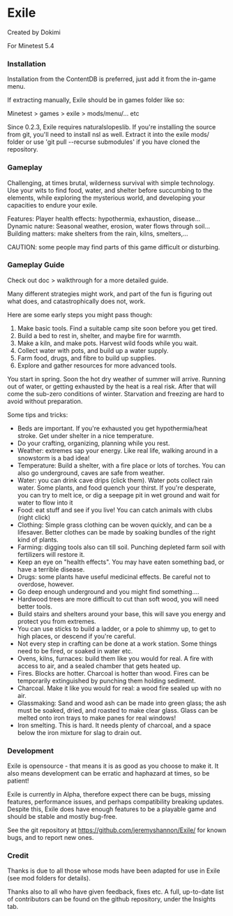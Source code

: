 # Exile

Created by Dokimi

For Minetest 5.4

### Installation
Installation from the ContentDB is preferred, just add it from the in-game menu.

If extracting manually, Exile should be in games folder like so:

Minetest > games > exile > mods/menu/... etc

Since 0.2.3, Exile requires naturalslopeslib. If you're installing the source
from git, you'll need to install nsl as well. Extract it into the exile mods/
folder or use 'git pull --recurse submodules' if you have cloned the repository.

### Gameplay
Challenging, at times brutal, wilderness survival with simple technology.
Use your wits to find food, water, and shelter before succumbing to the elements,
while exploring the mysterious world, and developing your capacities to endure your exile.

Features:
Player health effects: hypothermia, exhaustion, disease...
Dynamic nature: Seasonal weather, erosion, water flows through soil...
Building matters: make shelters from the rain, kilns, smelters,...

CAUTION: some people may find parts of this game difficult or disturbing.

### Gameplay Guide
Check out doc > walkthrough for a more detailed guide.

Many different strategies might work, and part of the fun is figuring out what does,
and catastrophically does not, work.

Here are some early steps you might pass though:
1. Make basic tools. Find a suitable camp site soon before you get tired.
2. Build a bed to rest in, shelter, and maybe fire for warmth.
3. Make a kiln, and make pots. Harvest wild foods while you wait.
4. Collect water with pots, and build up a water supply.
5. Farm food, drugs, and fibre to build up supplies.
6. Explore and gather resources for more advanced tools.

You start in spring. Soon the hot dry weather of summer will arrive.
Running out of water, or getting exhausted by the heat is a real risk.
After that will come the sub-zero conditions of winter.
Starvation and freezing are hard to avoid without preparation.


Some tips and tricks:
- Beds are important. If you're exhausted you get hypothermia/heat stroke. Get under shelter in a nice temperature.
- Do your crafting, organizing, planning while you rest.
- Weather: extremes sap your energy. Like real life, walking around in a snowstorm is a bad idea!
- Temperature: Build a shelter, with a fire place or lots of torches. You can also go underground, caves are safe from weather.
- Water: you can drink cave drips (click them). Water pots collect rain water. Some plants, and food quench your thirst. If you're desperate, you can try to melt ice, or dig a seepage pit in wet ground and wait for water to flow into it
- Food: eat stuff and see if you live! You can catch animals with clubs (right click)
- Clothing: Simple grass clothing can be woven quickly, and can be a lifesaver. Better clothes can be made by soaking bundles of the right kind of plants.
- Farming: digging tools also can till soil. Punching depleted farm soil with fertilizers will restore it.
- Keep an eye on "health effects". You may have eaten something bad, or have a terrible disease.
- Drugs: some plants have useful medicinal effects. Be careful not to overdose, however.
- Go deep enough underground and you might find something....
- Hardwood trees are more difficult to cut than soft wood, you will need better tools.
- Build stairs and shelters around your base, this will save you energy and protect you from extremes.
- You can use sticks to build a ladder, or a pole to shimmy up, to get to high places, or descend if you're careful.
- Not every step in crafting can be done at a work station. Some things need to be fired, or soaked in water etc.
- Ovens, kilns, furnaces: build them like you would for real. A fire with access to air, and a sealed chamber that gets heated up.
- Fires. Blocks are hotter. Charcoal is hotter than wood. Fires can be temporarily extinguished by punching them holding sediment.
- Charcoal. Make it like you would for real: a wood fire sealed up with no air.
- Glassmaking: Sand and wood ash can be made into green glass; the ash must be soaked, dried, and roasted to make clear glass. Glass can be melted onto iron trays to make panes for real windows!
- Iron smelting. This is hard. It needs plenty of charcoal, and a space below the iron mixture for slag to drain out.


### Development
Exile is opensource - that means it is as good as you choose to make it.
It also means development can be erratic and haphazard at times, so be patient!

Exile is currently in Alpha, therefore expect there can be bugs, missing features, performance issues,
and perhaps compatibility breaking updates.
Despite this, Exile does have enough features to be a playable game and should be stable and mostly
bug-free.

See the git repository at
https://github.com/jeremyshannon/Exile/ for known bugs, and to report new ones.

### Credit
Thanks is due to all those whose mods have been adapted for use in Exile (see mod folders for details).

Thanks also to all who have given feedback, fixes etc. A full, up-to-date list of contributors can be
found on the github repository, under the Insights tab.


